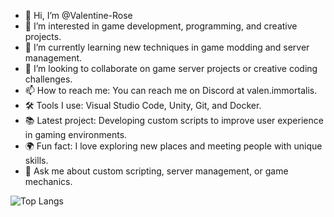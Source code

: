 - 👋 Hi, I’m @Valentine-Rose
- 👀 I’m interested in game development, programming, and creative projects.
- 🌱 I’m currently learning new techniques in game modding and server management.
- 💞️ I’m looking to collaborate on game server projects or creative coding challenges.
- 📫 How to reach me: You can reach me on Discord at valen.immortalis.
- 🛠️ Tools I use: Visual Studio Code, Unity, Git, and Docker.
- 📚 Latest project: Developing custom scripts to improve user experience in gaming environments.
- 🌍 Fun fact: I love exploring new places and meeting people with unique skills.
- 💬 Ask me about custom scripting, server management, or game mechanics.

![Top Langs](https://github-readme-stats.vercel.app/api/top-langs/?username=Valentine-Rose&layout=compact)

